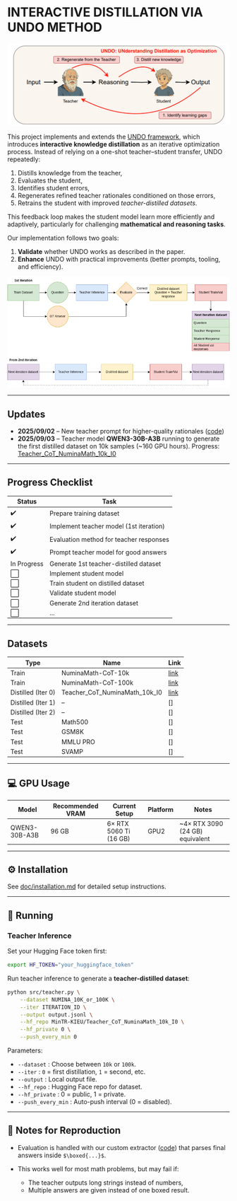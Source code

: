 
# INTERACTIVE DISTILLATION VIA UNDO METHOD

![UNDO Overview](vis/UNDO.png)

This project implements and extends the [UNDO framework](https://arxiv.org/pdf/2504.02521), which introduces **interactive knowledge distillation** as an iterative optimization process.
Instead of relying on a one-shot teacher–student transfer, UNDO repeatedly:

1. Distills knowledge from the teacher,
2. Evaluates the student,
3. Identifies student errors,
4. Regenerates refined teacher rationales conditioned on those errors,
5. Retrains the student with improved *teacher-distilled datasets*.

This feedback loop makes the student model learn more efficiently and adaptively, particularly for challenging **mathematical and reasoning tasks**.

Our implementation follows two goals:

1. **Validate** whether UNDO works as described in the paper.
2. **Enhance** UNDO with practical improvements (better prompts, tooling, and efficiency).

![Pipeline](vis/UNDO_pipe.png)

---

##  Updates

* **2025/09/02** – New teacher prompt for higher-quality rationales ([code](src/prompt/teacher_prompt.py))
* **2025/09/03** – Teacher model **QWEN3-30B-A3B** running to generate the first distilled dataset on 10k samples (\~160 GPU hours). Progress: [Teacher\_CoT\_NuminaMath\_10k\_I0](https://huggingface.co/datasets/MinTR-KIEU/Teacher_CoT_NuminaMath_10k_I0)

---

## Progress Checklist

| Status | Task                                    |
| ------ | --------------------------------------- |
| ✔️     | Prepare training dataset                |
| ✔️     | Implement teacher model (1st iteration) |
| ✔️     | Evaluation method for teacher responses |
| ✔️     | Prompt teacher model for good answers   |
| In Progress      | Generate 1st teacher-distilled dataset  |
| ⬜      | Implement student model                 |
| ⬜      | Train student on distilled dataset      |
| ⬜      | Validate student model                  |
| ⬜      | Generate 2nd iteration dataset          |
| ⬜      | ...         |


---

##  Datasets

| Type               | Name                              | Link                                                                             |
| ------------------ | --------------------------------- | -------------------------------------------------------------------------------- |
| Train              | NuminaMath-CoT-10k                | [link](https://huggingface.co/datasets/MinTR-KIEU/NuminaMath-CoT-10k)            |
| Train              | NuminaMath-CoT-100k               | [link](https://huggingface.co/datasets/MinTR-KIEU/NuminaMath-CoT-100k)           |
| Distilled (Iter 0) | Teacher\_CoT\_NuminaMath\_10k\_I0 | [link](https://huggingface.co/datasets/MinTR-KIEU/Teacher_CoT_NuminaMath_10k_I0) |
| Distilled (Iter 1) | –                                 | \[]                                                                              |
| Distilled (Iter 2) | –                                 | \[]                                                                              |
| Test               | Math500                           | \[]                                                                              |
| Test               | GSM8K                             | \[]                                                                              |
| Test               | MMLU PRO                          | \[]                                                                              |
| Test               | SVAMP                             | \[]                                                                              |

---

## 💻 GPU Usage

| Model         | Recommended VRAM | Current Setup               | Platform | Notes                            |
| ------------- | ---------------- | --------------------------- | -------- | -------------------------------- |
| QWEN3-30B-A3B | 96 GB            | 6× RTX 5060 Ti (16 GB)     | GPU2     | \~4× RTX 3090 (24 GB) equivalent |

---

## ⚙️ Installation

See [doc/installation.md](doc/installation.md) for detailed setup instructions.

---

## 🚀 Running

### Teacher Inference

Set your Hugging Face token first:

```bash
export HF_TOKEN="your_huggingface_token"
```

Run teacher inference to generate a **teacher-distilled dataset**:

```bash
python src/teacher.py \
    --dataset NUMINA_10K_or_100K \
    --iter ITERATION_ID \
    --output output.jsonl \
    --hf_repo MinTR-KIEU/Teacher_CoT_NuminaMath_10k_I0 \
    --hf_private 0 \
    --push_every_min 0
```

Parameters:

* `--dataset` : Choose between `10k` or `100k`.
* `--iter` : `0` = first distillation, `1` = second, etc.
* `--output` : Local output file.
* `--hf_repo` : Hugging Face repo for dataset.
* `--hf_private` : 0 = public, 1 = private.
* `--push_every_min` : Auto-push interval (0 = disabled).

---

## 📝 Notes for Reproduction

* Evaluation is handled with our custom extractor ([code](src/evaluate.py)) that parses final answers inside `$\boxed{...}$`.
* This works well for most math problems, but may fail if:

  * The teacher outputs long strings instead of numbers,
  * Multiple answers are given instead of one boxed result.

